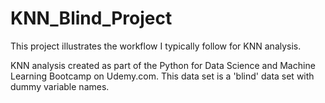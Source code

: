 # KNN_Blind_Project
This project illustrates the workflow I typically follow for KNN analysis.


KNN analysis created as part of the Python for Data Science and Machine Learning Bootcamp on Udemy.com. This data set is a 'blind' data set with dummy variable names.

